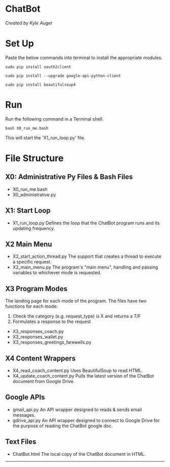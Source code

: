 # ChatBot
*Created by Kyle Auger*

# Set Up
Paste the below commands into terminal to install the appropriate modules.
```
sudo pip install oauth2client
```
```
sudo pip install --upgrade google-api-python-client
```
```
sudo pip install beautifulsoup4
```

# Run
Run the following command in a Terminal shell.
```
bash X0_run_me.bash
```
This will start the 'X1_run_loop.py' file.


# File Structure

## X0: Administrative Py Files & Bash Files
* X0_run_me.bash
* X0_administrative.py

## X1: Start Loop
* X1_run_loop.py
Defines the loop that the ChatBot program runs and its updating frequency.

## X2 Main Menu
* X2_start_action_thread.py
The support that creates a thread to execute a specific request.
* X2_main_menu.py
The program's "main menu", handling and passing variables to whichever mode is requested.

## X3 Program Modes
The landing page for each mode of the program. The files have two functions for each mode:
1. Check the category (e.g. request_type) is X and returns a T/F
2. Formulates a response to the request
* X3_responses_coach.py
* X3_responses_wallet.py
* X3_responses_greetings_farewells.py

## X4 Content Wrappers
* X4_read_coach_content.py
Uses BeautifulSoup to read HTML.
* X4_update_coach_content.py
Pulls the latest version of the ChatBot document from Google Drive.

## Google APIs
* gmail_api.py
An API wrapper designed to reads & sends email messages.
* gdrive_api.py
An API wrapper designed to connect to Google Drive for the purpose of reading the ChatBot google doc.

## Text Files
* ChatBot.html
The local copy of the ChatBot document in HTML.





---
